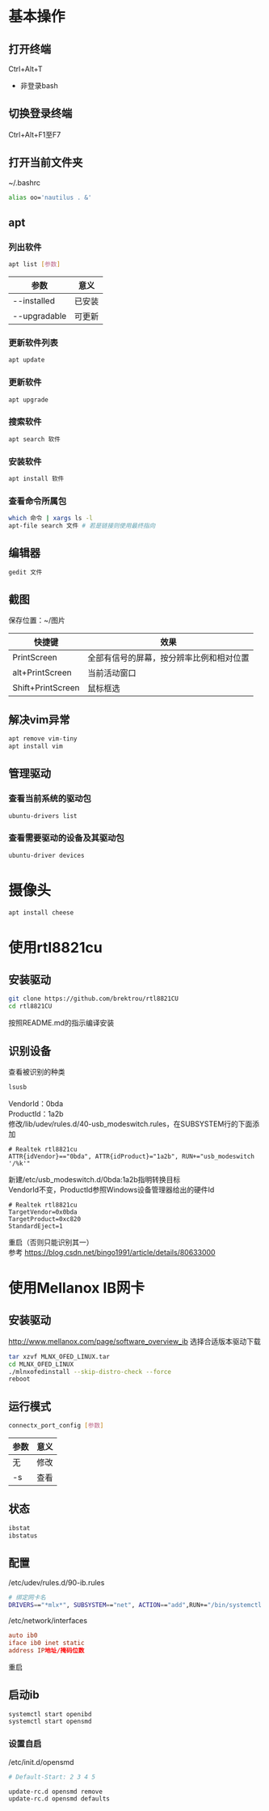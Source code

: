 # 基本操作
## 打开终端
Ctrl+Alt+T
* 非登录bash
## 切换登录终端
Ctrl+Alt+F1至F7
## 打开当前文件夹
~/.bashrc
```sh
alias oo='nautilus . &'
```
## apt
### 列出软件
```sh
apt list [参数]
```
参数|意义
-|-
--installed|已安装
--upgradable|可更新
### 更新软件列表
```sh
apt update
```
### 更新软件
```sh
apt upgrade
```
### 搜索软件
```sh
apt search 软件
```
### 安装软件
```sh
apt install 软件
```
### 查看命令所属包
```sh
which 命令 | xargs ls -l
apt-file search 文件 # 若是链接则使用最终指向
```
## 编辑器
```sh
gedit 文件
```
## 截图
保存位置：~/图片

快捷键|效果
-|-
PrintScreen|全部有信号的屏幕，按分辨率比例和相对位置
alt+PrintScreen|当前活动窗口
Shift+PrintScreen|鼠标框选
## 解决vim异常
```sh
apt remove vim-tiny
apt install vim
```
## 管理驱动
### 查看当前系统的驱动包
```sh
ubuntu-drivers list
```
### 查看需要驱动的设备及其驱动包
```sh
ubuntu-driver devices
```
# 摄像头
```sh
apt install cheese
```
# 使用rtl8821cu
## 安装驱动
```sh
git clone https://github.com/brektrou/rtl8821CU
cd rtl8821CU
```
按照README.md的指示编译安装
## 识别设备
查看被识别的种类
```sh
lsusb
```
VendorId：0bda  
ProductId：1a2b  
修改/lib/udev/rules.d/40-usb_modeswitch.rules，在SUBSYSTEM行的下面添加
```
# Realtek rtl8821cu
ATTR{idVendor}=="0bda", ATTR{idProduct}="1a2b", RUN+="usb_modeswitch '/%k'"
```
新建/etc/usb_modeswitch.d/0bda:1a2b指明转换目标  
VendorId不变，ProductId参照Windows设备管理器给出的硬件Id
```
# Realtek rtl8821cu
TargetVendor=0x0bda
TargetProduct=0xc820
StandardEject=1
```
重启（否则只能识别其一）  
参考 https://blog.csdn.net/bingo1991/article/details/80633000
# 使用Mellanox IB网卡
## 安装驱动
http://www.mellanox.com/page/software_overview_ib 选择合适版本驱动下载
```sh
tar xzvf MLNX_OFED_LINUX.tar
cd MLNX_OFED_LINUX
./mlnxofedinstall --skip-distro-check --force
reboot
```
## 运行模式
```sh
connectx_port_config [参数]
```
参数|意义
-|-
无|修改
-s|查看
## 状态
```sh
ibstat
ibstatus
```
## 配置
/etc/udev/rules.d/90-ib.rules
```sh
# 绑定网卡名
DRIVERS=="*mlx*", SUBSYSTEM=="net", ACTION=="add",RUN+="/bin/systemctl --no-block start mlnx_interface_mgr@$env{INTERFACE}.service", NAME="ib0"
```
/etc/network/interfaces
```conf
auto ib0
iface ib0 inet static
address IP地址/掩码位数
```
重启
## 启动ib
```sh
systemctl start openibd
systemctl start opensmd
```
### 设置自启
/etc/init.d/opensmd
```sh
# Default-Start: 2 3 4 5
```
```sh
update-rc.d opensmd remove
update-rc.d opensmd defaults
```

